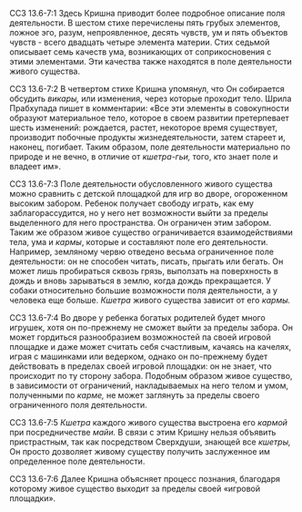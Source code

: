 ССЗ 13.6-7:1	Здесь Кришна приводит более подробное описание поля деятельности. В шестом стихе перечислены пять грубых элементов, ложное эго, разум, непроявленное, десять чувств, ум и пять объектов чувств - всего двадцать четыре элемента материи. Стих седьмой описывает семь качеств ума, возникающих от соприкосновения с этими элементами. Эти качества также находятся в поле деятельности живого существа.

ССЗ 13.6-7:2	В четвертом стихе Кришна упомянул, что Он собирается обсудить _викары,_ или изменения, через которые проходит тело. Шрила Прабхупада пишет в комментарии: «Все эти элементы в совокупности образуют материальное тело, которое в своем развитии претерпевает шесть изменений: рождается, растет, некоторое время существует, производит побочные продукты жизнедеятельности, затем стареет и, наконец, погибает. Таким образом, поле деятельности материально по природе и не вечно, в отличие от _кшетра-гьи,_ того, кто знает поле и владеет им».

ССЗ 13.6-7:3	Поле деятельности обусловленного живого существа можно сравнить с детской площадкой для игр во дворе, огороженном высоким забором. Ребенок получает свободу играть, как ему заблагорассудится, но у него нет возможности выйти за пределы выделенного для него пространства. Он ограничен этим забором. Таким же образом живое существо ограничивается взаимодействиями тела, ума и _кармы_, которые и составляют поле его деятельности. Например, земляному червю отведено весьма ограниченное поле деятельности: он не способен читать, писать, прыгать или бегать. Он может лишь пробираться сквозь грязь, выползать на поверхность в дождь и вновь зарываться в землю, когда дождь прекращается. У собаки относительно большие возможности поля деятельности, а у человека еще больше. _Кшетра_ живого существа зависит от его _кармы._

ССЗ 13.6-7:4	Во дворе у ребенка богатых родителей будет много игрушек, хотя он по-прежнему не сможет выйти за пределы забора. Он может гордиться разнообразием возможностей па своей игровой площадке и даже может считать себя счастливым, качаясь на качелях, играя с машинками или ведерком, однако он по-прежнему будет действовать в пределах своей игровой площадки: он не знает, что происходит по ту сторону забора. Подобным образом живое существо, в зависимости от ограничений, накладываемых на него телом и умом, полученными по _карме,_ не может заглянуть за пределы своего ограниченного поля деятельности.

ССЗ 13.6-7:5	_Кшетра_ каждого живого существа выстроена его _кармой_ при посредничестве _майи._ В связи с этим Кришну нельзя объявить пристрастным, так как посредством Сверхдуши, знающей все _кшетры,_ Он просто дозволяет живому существу получить заслуженное им определенное поле деятельности.

ССЗ 13.6-7:6	Далее Кришна объясняет процесс познания, благодаря которому живое существо выходит за пределы своей «игровой площадки».